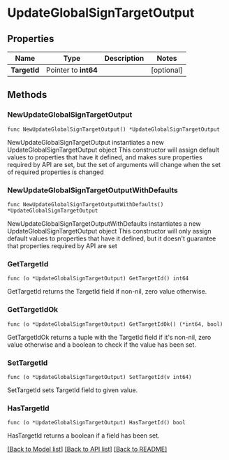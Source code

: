 # UpdateGlobalSignTargetOutput

## Properties

Name | Type | Description | Notes
------------ | ------------- | ------------- | -------------
**TargetId** | Pointer to **int64** |  | [optional] 

## Methods

### NewUpdateGlobalSignTargetOutput

`func NewUpdateGlobalSignTargetOutput() *UpdateGlobalSignTargetOutput`

NewUpdateGlobalSignTargetOutput instantiates a new UpdateGlobalSignTargetOutput object
This constructor will assign default values to properties that have it defined,
and makes sure properties required by API are set, but the set of arguments
will change when the set of required properties is changed

### NewUpdateGlobalSignTargetOutputWithDefaults

`func NewUpdateGlobalSignTargetOutputWithDefaults() *UpdateGlobalSignTargetOutput`

NewUpdateGlobalSignTargetOutputWithDefaults instantiates a new UpdateGlobalSignTargetOutput object
This constructor will only assign default values to properties that have it defined,
but it doesn't guarantee that properties required by API are set

### GetTargetId

`func (o *UpdateGlobalSignTargetOutput) GetTargetId() int64`

GetTargetId returns the TargetId field if non-nil, zero value otherwise.

### GetTargetIdOk

`func (o *UpdateGlobalSignTargetOutput) GetTargetIdOk() (*int64, bool)`

GetTargetIdOk returns a tuple with the TargetId field if it's non-nil, zero value otherwise
and a boolean to check if the value has been set.

### SetTargetId

`func (o *UpdateGlobalSignTargetOutput) SetTargetId(v int64)`

SetTargetId sets TargetId field to given value.

### HasTargetId

`func (o *UpdateGlobalSignTargetOutput) HasTargetId() bool`

HasTargetId returns a boolean if a field has been set.


[[Back to Model list]](../README.md#documentation-for-models) [[Back to API list]](../README.md#documentation-for-api-endpoints) [[Back to README]](../README.md)


